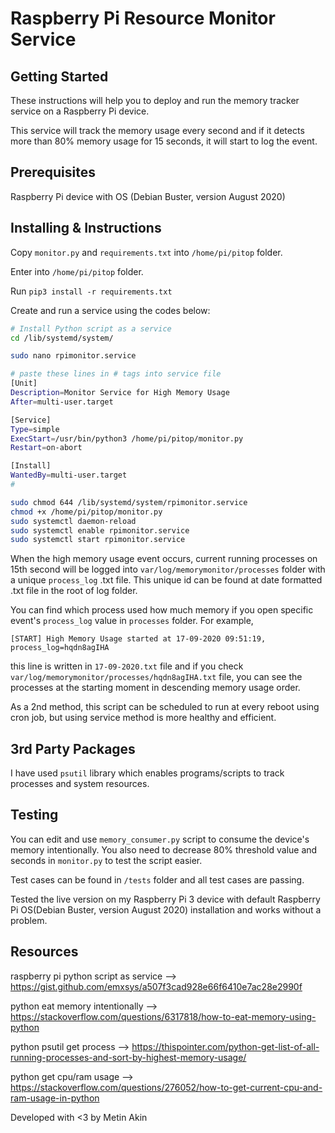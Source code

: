 # Raspberry Pi Resource Monitor Service

## Getting Started

These instructions will help you to deploy and run the memory tracker service on a Raspberry Pi device.

This service will track the memory usage every second and if it detects more than 80% memory usage for 15 seconds, it will start to log the event.

## Prerequisites

Raspberry Pi device with OS (Debian Buster, version August 2020)


## Installing & Instructions

Copy ``monitor.py`` and ``requirements.txt`` into ``/home/pi/pitop`` folder.

Enter into ``/home/pi/pitop`` folder.

Run ``pip3 install -r requirements.txt``

Create and run a service using the codes below:
```bash
# Install Python script as a service
cd /lib/systemd/system/

sudo nano rpimonitor.service

# paste these lines in # tags into service file
[Unit]
Description=Monitor Service for High Memory Usage
After=multi-user.target

[Service]
Type=simple
ExecStart=/usr/bin/python3 /home/pi/pitop/monitor.py
Restart=on-abort

[Install]
WantedBy=multi-user.target
#

sudo chmod 644 /lib/systemd/system/rpimonitor.service
chmod +x /home/pi/pitop/monitor.py
sudo systemctl daemon-reload
sudo systemctl enable rpimonitor.service
sudo systemctl start rpimonitor.service
```

When the high memory usage event occurs, current running processes on 15th second will be logged into ``var/log/memorymonitor/processes`` folder with a unique ``process_log`` .txt file. This unique id can be found at date formatted .txt file in the root of log folder.

You can find which process used how much memory if you open specific event's ``process_log`` value in ``processes`` folder.
For example,

```
[START] High Memory Usage started at 17-09-2020 09:51:19, process_log=hqdn8agIHA
```
this line is written in ``17-09-2020.txt`` file and if you check ``var/log/memorymonitor/processes/hqdn8agIHA.txt`` file, you can see the processes at the starting moment in descending memory usage order.

As a 2nd method, this script can be scheduled to run at every reboot using cron job, but using service method is more healthy and efficient.


## 3rd Party Packages

I have used ``psutil`` library which enables programs/scripts to track processes and system resources.


## Testing

You can edit and use ``memory_consumer.py`` script to consume the device's memory intentionally. You also need to decrease 80% threshold value and seconds in ``monitor.py`` to test the script easier.

Test cases can be found in ``/tests`` folder and all test cases are passing.

Tested the live version on my Raspberry Pi 3 device with default Raspberry Pi OS(Debian Buster, version August 2020) installation and works without a problem.

## Resources

raspberry pi python script as service --> https://gist.github.com/emxsys/a507f3cad928e66f6410e7ac28e2990f

python eat memory intentionally --> https://stackoverflow.com/questions/6317818/how-to-eat-memory-using-python

python psutil get process --> https://thispointer.com/python-get-list-of-all-running-processes-and-sort-by-highest-memory-usage/

python get cpu/ram usage --> https://stackoverflow.com/questions/276052/how-to-get-current-cpu-and-ram-usage-in-python


Developed with <3 by Metin Akin